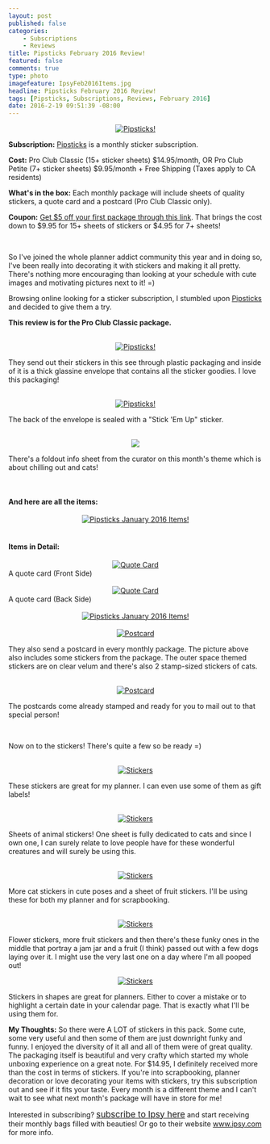 ```yaml
---
layout: post
published: false
categories: 
    - Subscriptions
    - Reviews
title: Pipsticks February 2016 Review!
featured: false
comments: true
type: photo
imagefeature: IpsyFeb2016Items.jpg
headline: Pipsticks February 2016 Review!
tags: [Pipsticks, Subscriptions, Reviews, February 2016]
date: 2016-2-19 09:51:39 -08:00
---
```


<center><a href="https://pipsticks.com/refer/Loret-REKAFKUO" target="_blank">
<img src="/images/PipsticksLogo.png" border="0" style="border:none;max-width:100%;" alt="Pipsticks!" />
</a></center>

<p><b>Subscription:</b> <a href="https://pipsticks.com/refer/Loret-REKAFKUO" target="_blank">Pipsticks</a> is a monthly sticker subscription.</p>
<p><b>Cost:</b> Pro Club Classic (15+ sticker sheets) $14.95/month, OR Pro Club Petite (7+ sticker sheets) $9.95/month + Free Shipping (Taxes apply to CA residents)</p>
<p><b>What's in the box:</b> Each monthly package will include sheets of quality stickers, a quote card and a postcard (Pro Club Classic only).</p>
<p><b>Coupon:</b> <a href="https://pipsticks.com/refer/Loret-REKAFKUO" target="_blank">Get $5 off your first package through this link</a>. That brings the cost down to $9.95 for 15+ sheets of stickers or $4.95 for 7+ sheets!</p>
<br>

<p>So I've joined the whole planner addict community this year and in doing so, I've been really into decorating it with stickers and making it all pretty. There's nothing more encouraging than looking at your schedule with cute images and motivating pictures next to it! =)</p>

<p>Browsing online looking for a sticker subscription, I stumbled upon <a href="https://pipsticks.com/refer/Loret-REKAFKUO" target="_blank">Pipsticks</a> and decided to give them a try.</p>

<p><b>This review is for the Pro Club Classic package.</b></p>

<br>

<center><a href="https://pipsticks.com/refer/Loret-REKAFKUO" target="_blank">
<img src="/images/PipsticksFeb2016Package.jpg" border="0" style="border:none;max-width:100%;" alt="Pipsticks!" />
</a></center>

<p>They send out their stickers in this see through plastic packaging and inside of it is a thick glassine envelope that contains all the sticker goodies. I love this packaging!</p>

<br>

<center><a href="https://pipsticks.com/refer/Loret-REKAFKUO" target="_blank">
<img src="/images/PipsticksFeb2016Package2.jpg" border="0" style="border:none;max-width:100%;" alt="Pipsticks!" />
</a></center>

<p>The back of the envelope is sealed with a "Stick 'Em Up" sticker.</p>

<br>

<center><a href="https://pipsticks.com/refer/Loret-REKAFKUO" target="_blank">
<img src="/images/PipsticksFeb2016Info.jpg" border="0" style="border:none;max-width:100%;" />
</a></center>

<p>There's a foldout info sheet from the curator on this month's theme which is about chilling out and cats!</p>

<br>

<H4> And here are all the items:</H4>

<center><a href="https://pipsticks.com/refer/Loret-REKAFKUO" target="_blank">
<img src="/images/PipsticksFeb2016Items.jpg" border="0" style="border:none;max-width:100%;" alt="Pipsticks January 2016 Items!" />
</a></center>

<br>

<H4> Items in Detail:</H4>

<center><a href="https://pipsticks.com/refer/Loret-REKAFKUO" target="_blank">
<img src="/images/PipsticksFeb2016QuoteCard2.jpg" border="0" style="border:none;max-width:100%;" alt="Quote Card" />
</a></center>
<figcaption>A quote card (Front Side)</figcaption>

<br>

<center><a href="https://pipsticks.com/refer/Loret-REKAFKUO" target="_blank">
<img src="/images/PipsticksFeb2016QuoteCard.jpg" border="0" style="border:none;max-width:100%;" alt="Quote Card" />
</a></center>
<figcaption>A quote card (Back Side)</figcaption>

<br>

<center><a href="https://pipsticks.com/refer/Loret-REKAFKUO" target="_blank">
<img src="/images/PipsticksFeb2016Stickers.jpg" border="0" style="border:none;max-width:100%;" alt="Pipsticks January 2016 Items!" />
</a></center>

<br>

<center><a href="https://pipsticks.com/refer/Loret-REKAFKUO" target="_blank">
<img src="/images/PipsticksFeb2016PostcardStickers.jpg" border="0" style="border:none;max-width:100%;" alt="Postcard" />
</a></center>

<p>They also send a postcard in every monthly package. The picture above also includes some stickers from the package. The outer space themed stickers are on clear velum and there's also 2 stamp-sized stickers of cats.</p>

<br>

<center><a href="https://pipsticks.com/refer/Loret-REKAFKUO" target="_blank">
<img src="/images/PipsticksFeb2016Postcard2.jpg" border="0" style="border:none;max-width:100%;" alt="Postcard" />
</a></center>

<p>The postcards come already stamped and ready for you to mail out to that special person!</p>

<br>

<p>Now on to the stickers! There's quite a few so be ready =)</p>

<br>

<center><a href="https://pipsticks.com/refer/Loret-REKAFKUO" target="_blank">
<img src="/images/PipsticksFeb2016Stickers.jpg" border="0" style="border:none;max-width:100%;" alt="Stickers" />
</a></center>

<p>These stickers are great for my planner. I can even use some of them as gift labels!</p>

<br>

<center><a href="https://pipsticks.com/refer/Loret-REKAFKUO" target="_blank">
<img src="/images/PipsticksFeb2016Stickers2.jpg" border="0" style="border:none;max-width:100%;" alt="Stickers" />
</a></center>

<p>Sheets of animal stickers! One sheet is fully dedicated to cats and since I own one, I can surely relate to love people have for these wonderful creatures and will surely be using this.</p>

<br>

<center><a href="https://pipsticks.com/refer/Loret-REKAFKUO" target="_blank">
<img src="/images/PipsticksFeb2016Stickers3.jpg" border="0" style="border:none;max-width:100%;" alt="Stickers" />
</a></center>

<p>More cat stickers in cute poses and a sheet of fruit stickers. I'll be using these for both my planner and for scrapbooking.</p>

<br>

<center><a href="https://pipsticks.com/refer/Loret-REKAFKUO" target="_blank">
<img src="/images/PipsticksFeb2016Stickers4.jpg" border="0" style="border:none;max-width:100%;" alt="Stickers" />
</a></center>

<p>Flower stickers, more fruit stickers and then there's these funky ones in the middle that portray a jam jar and a fruit (I think) passed out with a few dogs laying over it. I might use the very last one on a day where I'm all pooped out!</p>

<center><a href="https://pipsticks.com/refer/Loret-REKAFKUO" target="_blank">
<img src="/images/PipsticksFeb2016Stickers5.jpg" border="0" style="border:none;max-width:100%;" alt="Stickers" />
</a></center>

<p>Stickers in shapes are great for planners. Either to cover a mistake or to highlight a certain date in your calendar page. That is exactly what I'll be using them for.

<br>

<p><i class="icon-exclamation-sign"></i><b> My Thoughts:</b> So there were A LOT of stickers in this pack. Some cute, some very useful and then some of them are just downright funky and funny. I enjoyed the diversity of it all and all of them were of great quality. The packaging itself is beautiful and very crafty which started my whole unboxing experience on a great note. For $14.95, I definitely received more than the cost in terms of stickers. If you're into scrapbooking, planner decoration or love decorating your items with stickers, try this subscription out and see if it fits your taste. Every month is a different theme and I can't wait to see what next month's package will have in store for me!</p>

<p>Interested in subscribing? <a href="https://www.ipsy.com/new?refer=uns8d" target="_blank"><big>subscribe to Ipsy here</big></a> and start receiving their monthly bags filled with beauties! Or go to their website <a href="https://www.ipsy.com/new?refer=uns8d" target="_blank">www.ipsy.com</a> for more info.</p>
